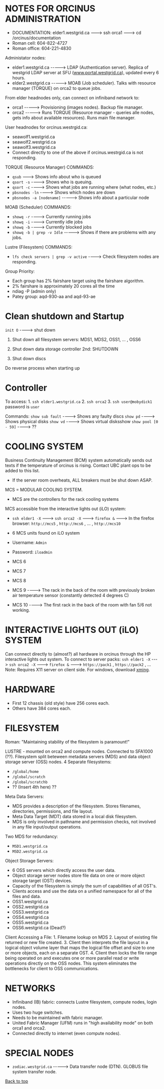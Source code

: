 NOTES FOR ORCINUS ADMINISTRATION
==============================

-   DOCUMENTATION: elder1.westgrid.ca ---> ssh orca1 ---> cd /orcinus/documentation
-   Roman cell:   604-822-4727
-   Roman office: 604-221-4830


Administator nodes:
-   elder1.westgrid.ca -----> LDAP (Authentication server). Replica of westgrid LDAP server at SFU (www.portal.westgrid.ca), updated every 6 hours.
-   elder2.westgrid.ca -----> MOAB (Job scheduler). Talks with resource manager (TORQUE) on orca2 to queue jobs.


From elder headnodes only, can connect on infiniband network to:
-   orca1 -----> Provisioning (images nodes). Backup file manager.
-   orca2 -----> Runs TORQUE (Resource manager - queries alle nodes, gets info about available resources). Runs main file manager.


User headnodes for orcinus.westrgid.ca:
-   seawolf1.westgrid.ca
-   seawolf2.westgrid.ca
-   seawolf3.westgrid.ca
-   Connect directly to one of the above if orcinus.westrgid.ca is not responding.


TORQUE (Resource Manager) COMMANDS:
-   `qsub` ---> Shows info about who is queued
-   `qsort -s` ----> Shows who is queuing.
-   `qsort -c` ----> Shows what jobs are running where (what nodes, etc.)
-   `pbsnodes -ln` ----> Shows which nodes are down
-   `pbsnodes -a [nodename]` -----> Shows info about a particular node


MOAB (Scheduler) COMMANDS:
-   `showq -r` ----> Currently running jobs
-   `showq -i` ----> Currently idle jobs
-   `showq -b` ----> Currently blocked jobs
-   `showq -b | grep -v Idle` -----> Shows if there are problems with any jobs.


Lustre (Filesystem) COMMANDS:
-   `lfs check servers | grep -v active` ----> Check filesystem nodes are responding.


Group Priority:
-   Each group has 2% fairshare target using the fairshare algorithm.
-   2% fairshare is approximately 20 cores all the time
-   ndiag -P (admin only)
-   Patey group: aqd-930-aa and aqd-93-ae


Clean shutdown and Startup
==============================

`init O` ----> shut down

1. Shut down all filesystem servers: MDS1, MDS2, OSS1, ... , OSS6

2. Shut down data storage controller 2nd: SHUTDOWN

3. Shut down discs

Do reverse process when starting up

Controller
==============================
To access:
    1. `ssh elder1.westgrid.ca`
    2. `ssh orca2`
    3. `ssh user@mobydick1`
        password is `user`

Commands:
    `show sub fault` ----> Shows any faulty discs
    `show pd` ----> Shows physical disks
    `show vd` ----> Shows virtual disksshow 
    `show pool [0 - 59]` ----> ??


COOLING SYSTEM
==============================

Business Continuity Management (BCM) system automatically sends out texts if the temperature of orcinus is rising.
Contact UBC plant ops to be added to this list.

-   If the server room overheats, ALL breakers must be shut down ASAP.

MCS = MODULAR COOLING SYSTEM.
-   MCS are the controllers for the rack cooling systems

MCS accessible from the interactive lights out (iLO) system:
-   `ssh elder1 -X` ---> `ssh orca2 -X` ---> `firefox &` ---> In the firefox browser: `http://mcs5` , `http://mcs6` , ... , `http://mcs10`
-   6 MCS units found on iLO system
-   Username: `Admin`
-   Password: `iloadmin`


-   MCS 6
-   MCS 7
-   MCS 8
-   MCS 9 ----> The rack in the back of the room with previously broken air temperature sensor (constantly detected 4 degrees C)
-   MCS 10 ----> The first rack in the back of the room with fan 5/6 not working.

INTERACTIVE LIGHTS OUT (iLO) SYSTEM
==============================

Can connect directly to (almost?) all hardware in orcinus through the HP interactive lights out system.
To connect to server packs:
    `ssh elder1 -X` ---> `ssh orca2 -X` ---> `firefox &` ---> `https://pack1` , `https://pack2` , ...
    Note: Requires X11 server on client side.
    For windows, download [xming](https://sourceforge.net/projects/xming/).


HARDWARE
==============================
-   First 12 chassis (old style) have 256 cores each.
-   Others have 384 cores each.


FILESYSTEM
==============================
Roman: "Maintaining stability of the filesystem is paramount!"


LUSTRE - mounted on orca2 and compute nodes. Connected to SFA1000 (??). Filesystem split beteween metadata servers (MDS) and data object storage server (OSS) nodes.
4 Separate filesystems:
-   `/global/home`
-   `/global/scratch`
-   `/global/scratchb`
-   ?? (Insert 4th here) ??

Meta Data Servers:
-   MDS provides a description of the filesystem. Stores filenames, directories, permissions, and file layout.
-   Meta Data Target (MDT) data stored in a local disk filesystem.
-   MDS is only involved in pathname and permission checks, not involved in any file input/output operations.

Two MDS for redundancy:
-   `MSD1.westgrid.ca`
-   `MSD2.westgrid.ca`

Object Storage Servers:
-   6 OSS servers which directly access the user data.
-   Object storage server nodes store file data on one or more object storage target (OST) devices.
-   Capacity of the filesystem is simply the sum of capabilities of all OST's.
-   Clients access and use the data on a unified namespace for all of the files and data.
-   OSS1.westgrid.ca
-   OSS2.westgrid.ca
-   OSS3.westgrid.ca
-   OSS4.westgrid.ca
-   OSS5.westgrid.ca
-   OSS6.westgrid.ca (Dead?)

Client Accessing a File:
    1. Filename lookup on MDS
    2. Layout of existing file returned or new file created.
    3. Client then interprets the file layout in a logical object volume layer that maps the logical file offset and size to one or more objects, each on a separate OST.
    4. Client then locks the file range being operated on and executes one or more parallel read or write operations directly on the OSS nodes.
    This system eliminates the bottlenecks for client to OSS communications.

NETWORKS
==============================

-   Infiniband (IB) fabric: connects Lustre filesystem, compute nodes, login nodes.
-   Uses two huge switches.
-   Needs to be maintained with fabric manager.
-   United Fabric Manager (UFM) runs in "high availability mode" on both orca1 and orca2.
-   Connected directly to internet (even compute nodes).

SPECIAL NODES
==============================
- `zodiac.westgrid.ca` -----> Data transfer node (DTN). GLOBUS file system transfer node.


<a href="#top">Back to top</a>

